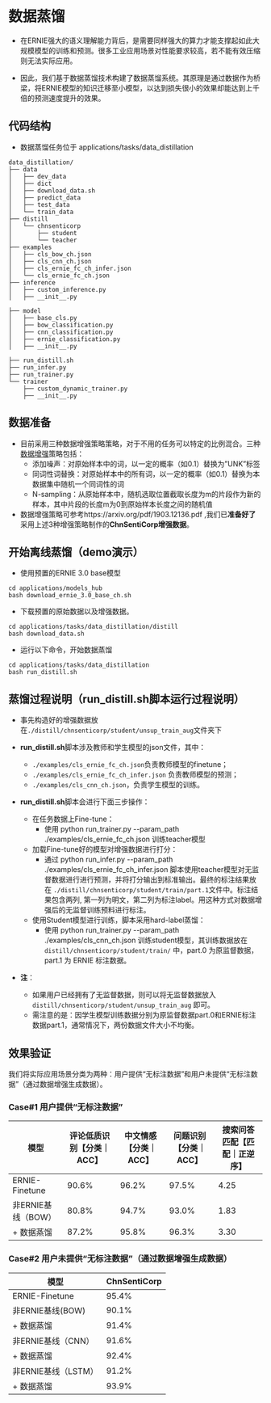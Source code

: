 # 数据蒸馏

- 在ERNIE强大的语义理解能力背后，是需要同样强大的算力才能支撑起如此大规模模型的训练和预测。很多工业应用场景对性能要求较高，若不能有效压缩则无法实际应用。

- 因此，我们基于数据蒸馏技术构建了数据蒸馏系统。其原理是通过数据作为桥梁，将ERNIE模型的知识迁移至小模型，以达到损失很小的效果却能达到上千倍的预测速度提升的效果。

## 代码结构

- 数据蒸馏任务位于 applications/tasks/data_distillation

```plain
data_distillation/
├── data
│   ├── dev_data
│   ├── dict
│   ├── download_data.sh
│   ├── predict_data
│   ├── test_data
│   └── train_data
├── distill
│   └── chnsenticorp
│       ├── student
│       └── teacher
├── examples
│   ├── cls_bow_ch.json
│   ├── cls_cnn_ch.json
│   ├── cls_ernie_fc_ch_infer.json
│   └── cls_ernie_fc_ch.json
├── inference
│   ├── custom_inference.py
│   ├── __init__.py

├── model
│   ├── base_cls.py
│   ├── bow_classification.py
│   ├── cnn_classification.py
│   ├── ernie_classification.py
│   ├── __init__.py

├── run_distill.sh
├── run_infer.py
├── run_trainer.py
└── trainer
    ├── custom_dynamic_trainer.py
    ├── __init__.py
```

## 数据准备

- 目前采用三种数据增强策略策略，对于不用的任务可以特定的比例混合。三种[数据增强](../../tools/data/data_aug)策略包括：
  - 添加噪声：对原始样本中的词，以一定的概率（如0.1）替换为”UNK”标签
  - 同词性词替换：对原始样本中的所有词，以一定的概率（如0.1）替换为本数据集中随机一个同词性的词
  - N-sampling：从原始样本中，随机选取位置截取长度为m的片段作为新的样本，其中片段的长度m为0到原始样本长度之间的随机值
- 数据增强策略可参考https://arxiv.org/pdf/1903.12136.pdf ,我们已**准备好了**采用上述3种增强策略制作的**ChnSentiCorp增强数据**。

## 开始离线蒸馏（demo演示）

- 使用预置的ERNIE 3.0 base模型

```plain
cd applications/models_hub
bash download_ernie_3.0_base_ch.sh
```

- 下载预置的原始数据以及增强数据。

```plain
cd applications/tasks/data_distillation/distill
bash download_data.sh
```

- 运行以下命令，开始数据蒸馏

```plain
cd applications/tasks/data_distillation 
bash run_distill.sh
```

## 蒸馏过程说明（run_distill.sh脚本运行过程说明）

- 事先构造好的增强数据放在`./distill/chnsenticorp/student/unsup_train_aug`文件夹下
- **run_distill.sh**脚本涉及教师和学生模型的json文件，其中：
  - `./examples/cls_ernie_fc_ch.json`负责教师模型的finetune；
  - `./examples/cls_ernie_fc_ch_infer.json` 负责教师模型的预测；
  - `./examples/cls_cnn_ch.json`，负责学生模型的训练。
- **run_distill.sh**脚本会进行下面三步操作：
  - 在任务数据上Fine-tune：
    - 使用 python run_trainer.py --param_path ./examples/cls_ernie_fc_ch.json 训练teacher模型
  - 加载Fine-tune好的模型对增强数据进行打分：
    - 通过 python run_infer.py --param_path ./examples/cls_ernie_fc_ch_infer.json 脚本使用teacher模型对无监督数据进行进行预测，并将打分输出到标准输出。最终的标注结果放在 `./distill/chnsenticorp/student/train/part.1`文件中。标注结果包含两列, 第一列为明文，第二列为标注label。用这种方式对数据增强后的无监督训练预料进行标注。
  - 使用Student模型进行训练，脚本采用hard-label蒸馏：
    - 使用 python run_trainer.py --param_path ./examples/cls_cnn_ch.json 训练student模型，其训练数据放在 `distill/chnsenticorp/student/train/` 中，part.0 为原监督数据，part.1 为 ERNIE 标注数据。

- **注**：
  - 如果用户已经拥有了无监督数据，则可以将无监督数据放入 `distill/chnsenticorp/student/unsup_train_aug` 即可。
  - 需注意的是：因学生模型训练数据分别为原监督数据part.0和ERNIE标注数据part.1，通常情况下，两份数据文件大小不均衡。

## 效果验证

我们将实际应用场景分类为两种：用户提供“无标注数据”和用户未提供“无标注数据”（通过数据增强生成数据）。

### Case#1 用户提供“无标注数据”

| 模型               | 评论低质识别【分类｜ACC】 | 中文情感【分类｜ACC】 | 问题识别【分类｜ACC】 | 搜索问答匹配【匹配｜正逆序】 |
| ------------------ | ------------------------- | --------------------- | --------------------- | ---------------------------- |
| ERNIE-Finetune     | 90.6%                     | 96.2%                 | 97.5%                 | 4.25                         |
| 非ERNIE基线（BOW） | 80.8%                     | 94.7%                 | 93.0%                 | 1.83                         |
| + 数据蒸馏         | 87.2%                     | 95.8%                 | 96.3%                 | 3.30                         |

### Case#2 用户未提供“无标注数据”（通过数据增强生成数据）

| 模型                | ChnSentiCorp |
| ------------------- | ------------ |
| ERNIE-Finetune      | 95.4%        |
| 非ERNIE基线(BOW)    | 90.1%        |
| + 数据蒸馏          | 91.4%        |
| 非ERNIE基线（CNN）  | 91.6%        |
| + 数据蒸馏          | 92.4%        |
| 非ERNIE基线（LSTM） | 91.2%        |
| + 数据蒸馏          | 93.9%        |
